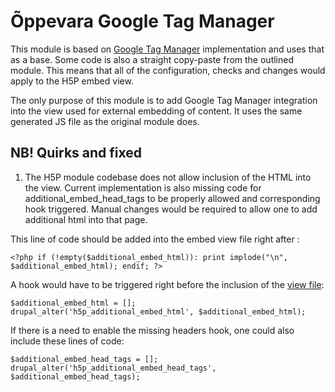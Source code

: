 # Õppevara Google Tag Manager

This module is based on
[Google Tag Manager](https://www.drupal.org/project/google_tag) implementation
and uses that as a base. Some code is also a straight copy-paste from the
outlined module. This means that all of the configuration, checks and changes
would apply to the H5P embed view.

The only purpose of this module is to add Google Tag Manager integration into
the view used for external embedding of content. It uses the same generated JS
file as the original module does.

## NB! Quirks and fixed

1. The H5P module codebase does not allow inclusion of the HTML into the view.
Current implementation is also missing code for additional_embed_head_tags to be
properly allowed and corresponding hook triggered. Manual changes would be
required to allow one to add additional html into that page.

This line of code should be added into the embed view file right after
[<body>](https://git.drupalcode.org/project/h5p/blob/7.x-1.x/library/embed.php#L14):
```
<?php if (!empty($additional_embed_html)): print implode("\n", $additional_embed_html); endif; ?>
```

A hook would have to be triggered right before the inclusion of the
[view file](https://git.drupalcode.org/project/h5p/blob/7.x-1.x/h5p.module#L1523):
```
$additional_embed_html = [];
drupal_alter('h5p_additional_embed_html', $additional_embed_html);
```

If there is a need to enable the missing headers hook, one could also include
these lines of code:
```
$additional_embed_head_tags = [];
drupal_alter('h5p_additional_embed_head_tags', $additional_embed_head_tags);
```
